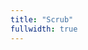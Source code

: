 ```yaml
---
title: "Scrub"
fullwidth: true
---
```


<script type="module">
    import { Scroller } from "./Scroller.js";
    const src = new URL("./pytti_000.mp4", import.meta.url).href;
    new Scroller(src);
</script>